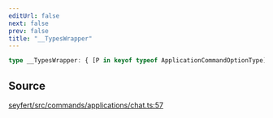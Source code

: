```yaml
---
editUrl: false
next: false
prev: false
title: "__TypesWrapper"
---
```


```ts
type __TypesWrapper: { [P in keyof typeof ApplicationCommandOptionType]: \${typeof ApplicationCommandOptionType[P]}\ extends \${infer D extends number}\ ? Wrap<D> : never };
```

## Source

[seyfert/src/commands/applications/chat.ts:57](https://github.com/potoland/potocuit/blob/c4fb0c1/src/commands/applications/chat.ts#L57)
